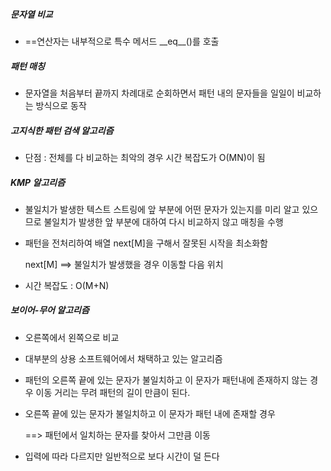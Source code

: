 ##### 문자열 비교

- ==연산자는 내부적으로 특수 메서드 \_\_eq\_\_()를 호출



##### 패턴 매칭

- 문자열을 처음부터 끝까지 차례대로 순회하면서 패턴 내의 문자들을 일일이 비교하는 방식으로 동작



##### 고지식한 패턴 검색 알고리즘

- 단점 : 전체를 다 비교하는 최악의 경우 시간 복잡도가 O(MN)이 됨



##### KMP 알고리즘

- 불일치가 발생한 텍스트 스트링에 앞 부분에 어떤 문자가 있는지를 미리 알고 있으므로 불일치가 발생한 앞 부분에 대하여 다시 비교하지 않고 매칭을 수행

- 패턴을 전처리하여 배열 next[M]을 구해서 잘못된 시작을 최소화함
  
  next[M] ==> 불일치가 발생했을 경우 이동할 다음 위치

- 시간 복잡도 : O(M+N)



##### 보이어-무어 알고리즘

- 오른쪽에서 왼쪽으로 비교

- 대부분의 상용 소프트웨어에서 채택하고 있는 알고리즘

- 패턴의 오른쪽 끝에 있는 문자가 불일치하고 이 문자가 패턴내에 존재하지 않는 경우 이동 거리는 무려 패턴의 길이 만큼이 된다.

- 오른쪽 끝에 있는 문자가 불일치하고 이 문자가 패턴 내에 존재할 경우
  
  ==> 패턴에서 일치하는 문자를 찾아서 그만큼 이동

- 입력에 따라 다르지만 일반적으로 보다 시간이 덜 든다


